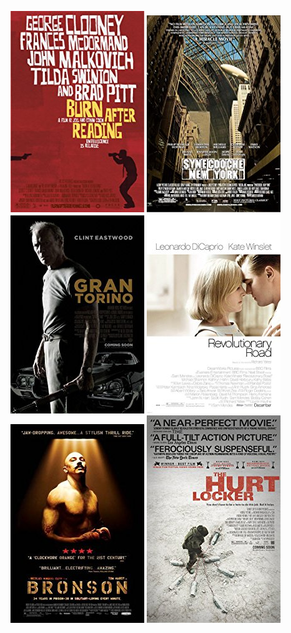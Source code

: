  [![Burn After Reading](../images/Burn_After_Reading_2008.jpg)](http://www.imdb.com/title/tt0887883) [![Synecdoche, New York](../images/Synecdoche,_New_York_2008.jpg)](http://www.imdb.com/title/tt0383028) [![Gran Torino](../images/Gran_Torino_2008.jpg)](http://www.imdb.com/title/tt1205489) [![Revolutionary Road](../images/Revolutionary_Road_2008.jpg)](http://www.imdb.com/title/tt0959337) [![Bronson](../images/Bronson_2008.jpg)](http://www.imdb.com/title/tt1172570) [![The Hurt Locker](../images/The_Hurt_Locker_2008.jpg)](http://www.imdb.com/title/tt0887912)